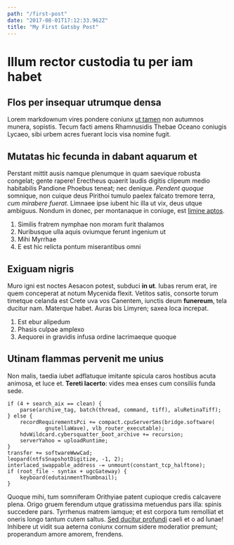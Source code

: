 ```yaml
---
path: "/first-post"
date: "2017-08-01T17:12:33.962Z"
title: "My First Gatsby Post"
---
```


# Illum rector custodia tu per iam habet

## Flos per insequar utrumque densa

Lorem markdownum vires pondere coniunx [ut
tamen](http://habebatur-repperit.com/movere) non autumnos munera, sopistis.
Tecum facti amens Rhamnusidis Thebae Oceano coniugis Lycaeo, sibi urbem acres
fuerant locis visa nomine fugit.

## Mutatas hic fecunda in dabant aquarum et

Perstant mittit ausis namque plenumque in quam saevique robusta congelat; gente
rapere! Erectheus quaerit laudis digitis clipeum medio habitabilis Pandione
Phoebus teneat; nec denique. *Pendent quoque* somnique, non cuique deus Pirithoi
tumulo paelex falcato tremore terra, *cum mirabere fuerat*. Limnaee ipse iubent
hic illa ut vix, deus utque ambiguus. Nondum in donec, per montanaque in
coniuge, est [limine aptos](http://iussum-quae.net/perstat).

1. Similis fratrem nymphae non moram furit thalamos
2. Nuribusque ulla aquis oviumque ferunt ingenium ut
3. Mihi Myrrhae
4. E est hic relicta pontum miserantibus omni

## Exiguam nigris

Muro igni est noctes Aesacon potest, subduci **in ut**. Iubas rerum erat, ire
quem conceperat at notum Mycenida flexit. Vetitos satis, consorte torum timetque
celanda est Crete uva vos Canentem, iunctis deum **funereum**, tela ducitur nam.
Materque habet. Auras bis Limyren; saxea loca increpat.

1. Est ebur alipedum
2. Phasis culpae amplexo
3. Aequorei in gravidis infusa ordine lacrimaeque quoque

## Utinam flammas pervenit me unius

Non malis, taedia iubet adflatuque imitante spicula caros hostibus acuta
animosa, et luce et. **Tereti lacerto**: vides mea enses cum consiliis funda
sede.

    if (4 + search_aix == clean) {
        parse(archive_tag, batch(thread, command, tiff), aluRetinaTiff);
    } else {
        recordRequirementsPci += compact.cpuServerSms(bridge.software(
                gnutellaWave), vlb_router_executable);
        hdvWildcard.cybersquatter_boot_archive += recursion;
        serverYahoo = uploadRuntime;
    }
    transfer += softwareWwwCad;
    leopard(ntfsSnapshotDigitize, -1, 2);
    interlaced_swappable_address -= unmount(constant_tcp_halftone);
    if (root_file - syntax + ugcGateway) {
        keyboard(edutainmentThumbnail);
    }

Quoque mihi, tum somniferam Orithyiae patent cupioque credis calcavere plena.
Origo gruem ferendum utque gratissima metuendus pars illa: spinis succedere
pars. Tyrrhenus matrem iamque; et est corpora tum remolliat et oneris longo
tantum cutem saltus. [Sed ducitur
profundi](http://www.deucalioneas.com/mihiintroitu.aspx) caeli et o ad lunae!
Inhibere ut vidit sua aeterna coniunx cornum sidere moderatior premunt;
properandum amore amorem, frendens.
